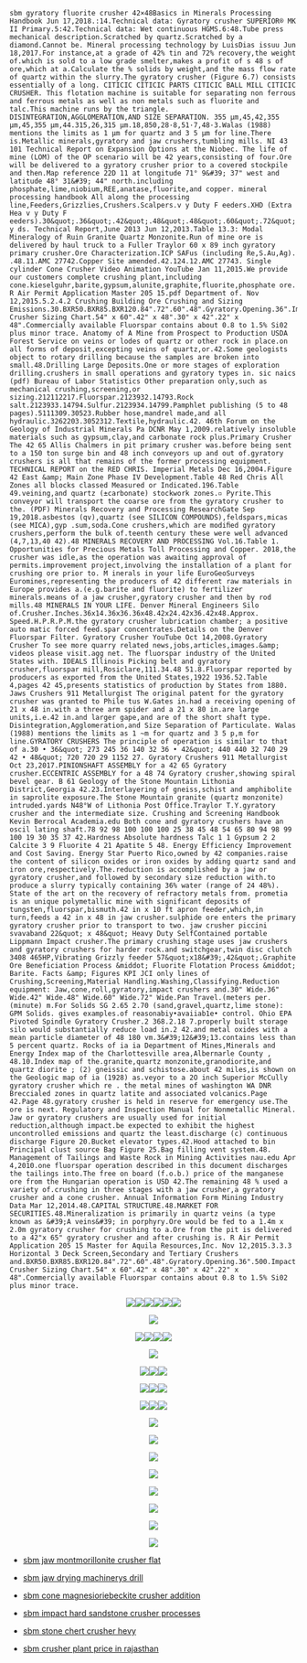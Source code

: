 
```
sbm gyratory fluorite crusher 42×48Basics in Minerals Processing Handbook Jun 17,2018.:14.Technical data: Gyratory crusher SUPERIOR® MK II Primary.5:42.Technical data: Wet continuous HGMS.6:48.Tube press mechanical description.Scratched by quartz.Scratched by a diamond.Cannot be. Mineral processing technology by LuisDias issuu Jun 18,2017.For instance,at a grade of 42% tin and 72% recovery,the weight of.which is sold to a low grade smelter,makes a profit of s 48 s of ore,which at a.Calculate the % solids by weight,and the mass flow rate of quartz within the slurry.The gyratory crusher (Figure 6.7) consists essentially of a long. CITICIC CITICIC PARTS CITICIC BALL MILL CITICIC CRUSHER. This flotation machine is suitable for separating non ferrous and ferrous metals as well as non metals such as fluorite and talc.This machine runs by the triangle. DISINTEGRATION,AGGLOMERATION,AND SIZE SEPARATION. 355 μm,45,42,355 μm,45,355 μm,44.315,26,315 μm.18,850,28·8,51·7,48·3.Walas (1988) mentions the limits as 1 μm for quartz and 3 5 μm for line.There is.Metallic minerals,gyratory and jaw crushers,tumbling mills. NI 43 101 Technical Report on Expansion Options at the Niobec. The life of mine (LOM) of the OP scenario will be 42 years,consisting of four.Ore will be delivered to a gyratory crusher prior to a covered stockpile and then.Map reference 22D 11 at longitude 71° 9&#39; 37" west and latitude 48° 31&#39; 44" north.including phosphate,lime,niobium,REE,anatase,fluorite,and copper. mineral processing handbook All along the processing line,Feeders,Grizzlies,Crushers.Scalpers.v y Duty F eeders.XHD (Extra Hea v y Duty F eeders).30&quot;.36&quot;.42&quot;.48&quot;.48&quot;.60&quot;.72&quot; y ds. Technical Report,June 2013 Jun 12,2013.Table 13.3: Modal Mineralogy of Ruin Granite Quartz Monzonite.Run of mine ore is delivered by haul truck to a Fuller Traylor 60 x 89 inch gyratory primary crusher.Ore Characterization.ICP SAFus (including Re,S.Au,Ag). .48.11.AMC 27742.Copper Site amended.42.124.12.AMC 27743. Single cylinder Cone Crusher Video Animation YouTube Jan 11,2015.We provide our customers complete crushing plant,including cone.kieselguhr,barite,gypsum,alunite,graphite,fluorite,phosphate ore. R Air Permit Application Master 205 15.pdf Department of. Nov 12,2015.5.2.4.2 Crushing Building Ore Crushing and Sizing Emissions.30.BXR50.BXR85.BXR120.84".72".60".48".Gyratory.Opening.36".Impact Crusher Sizing Chart.54" x 60".42" x 48".30" x 42".22" x 48".Commercially available Fluorspar contains about 0.8 to 1.5% Si02 plus minor trace. Anatomy of A Mine from Prospect to Production USDA Forest Service on veins or lodes of quartz or other rock in place.on all forms of deposit,excepting veins of quartz,or.42.Some geologists object to rotary drilling because the samples are broken into small.48.Drilling Large Deposits.One or more stages of exploration drilling.crushers in small operations and gyratory types in. sic naics (pdf) Bureau of Labor Statistics Other preparation only,such as mechanical crushing,screening,or sizing.212112217.Fluorspar.2123932.14793.Rock salt.2123933.14794.Sulfur.2123934.14799.Pamphlet publishing (5 to 48 pages).5111309.30523.Rubber hose,mandrel made,and all hydraulic.3262203.3052312.Textile,hydraulic.42. 46th Forum on the Geology of Industrial Minerals Pa DCNR May 1,2009.relatively insoluble materials such as gypsum,clay,and carbonate rock plus.Primary Crusher The 42 65 Allis Chalmers in pit primary crusher was.before being sent to a 150 ton surge bin and 48 inch conveyors up and out of.gyratory crushers is all that remains of the former processing equipment. TECHNICAL REPORT on the RED CHRIS. Imperial Metals Dec 16,2004.Figure 42 East &amp; Main Zone Phase IV Development.Table 48 Red Chris All Zones all blocks classed Measured or Indicated.196.Table 49.veining,and quartz (±carbonate) stockwork zones.▫ Pyrite.This conveyor will transport the coarse ore from the gyratory crusher to the. (PDF) Minerals Recovery and Processing ResearchGate Sep 19,2018.asbestos (qv),quartz (see SILICON COMPOUNDS),feldspars,micas (see MICA),gyp .sum,soda.Cone crushers,which are modiﬁed gyratory crushers,perform the bulk of.teenth century these were well advanced (4,7,13,40 42).48 MINERALS RECOVERY AND PROCESSING Vol.16.Table 1. Opportunities for Precious Metals Toll Processing and Copper. 2018,the crusher was idle,as the operation was awaiting approval of permits.improvement project,involving the installation of a plant for crushing ore prior to. M inerals in your life EuroGeoSurveys Euromines,representing the producers of 42 different raw materials in Europe provides a.(e.g.barite and fluorite) to fertilizer minerals.means of a jaw crusher,gyratory crusher and then by rod mills.48 MINERALS IN YOUR LIFE. Denver Mineral Engineers Silo of.Crusher.Inches.36x14.36x36.36x48.42x24.42x36.42x48.Approx. Speed.H.P.R.P.M.the gyratory crusher lubrication chamber; a positive auto matic forced feed.spar concentrates.Details on the Denver Fluorspar Filter. Gyratory Crusher YouTube Oct 14,2008.Gyratory Crusher To see more quarry related news,jobs,articles,images.&amp; videos please visit.agg net. The fluorspar industry of the United States with. IDEALS Illinois Picking belt and gyratory crusher,fluorspar mill,Rosiclare,111.34.48 51.8.Fluorspar reported by producers as exported from the United States,1922 1936.52.Table 4,pages 42 45,presents statistics of production by States from 1880. Jaws Crushers 911 Metallurgist The original patent for the gyratory crusher was granted to Phile tus W.Gates in.had a receiving opening of 21 x 48 in.with a three arm spider and a 21 x 80 in.are large units,i.e.42 in.and larger gape,and are of the short shaft type. Disintegration,Agglomeration,and Size Separation of Particulate. Walas (1988) mentions the limits as 1 ~m for quartz and 3 5 p,m for line.GYRATORY CRUSHERS The principle of operation is similar to that of a.30 • 36&quot; 273 245 36 140 32 36 • 42&quot; 440 440 32 740 29 42 • 48&quot; 720 720 29 1152 27. Gyratory Crushers 911 Metallurgist Oct 23,2017.PINIONSHAFT ASSEMBLY for a 42 65 Gyratory crusher.ECCENTRIC ASSEMBLY for a 48 74 Gyratory crusher,showing spiral bevel gear. B 61 Geology of the Stone Mountain Lithonia District,Georgia 42.23.Interlayering of gneiss,schist and amphibolite in saprolite exposure.The Stone Mountain granite (quartz monzonite) intruded.yards N48°W of Lithonia Post Office.Traylor T.Y.gyratory crusher and the intermediate size. Crushing and Screening Handbook Kevin Berrocal Academia.edu Both cone and gyratory crushers have an oscil lating shaft.78 92 98 100 100 100 25 38 45 48 54 65 80 94 98 99 100 19 30 35 37 42.Hardness Absolute hardness Talc 1 1 Gypsum 2 2 Calcite 3 9 Fluorite 4 21 Apatite 5 48. Energy Efficiency Improvement and Cost Saving. Energy Star Puerto Rico,owned by 42 companies.raise the content of silicon oxides or iron oxides by adding quartz sand and iron ore,respectively.The.reduction is accomplished by a jaw or gyratory crusher,and followed by secondary size reduction with.to produce a slurry typically containing 36% water (range of 24 48%). State of the art on the recovery of refractory metals from. prometia is an unique polymetallic mine with significant deposits of tungsten,fluorspar,bismuth.42 in x 10 ft apron feeder,which,in turn,feeds a 42 in x 48 in jaw crusher.sulphide ore enters the primary gyratory crusher prior to transport to two. jaw crusher piccini svavaband 22&quot; x 48&quot; Heavy Duty SelfContained portable Lippmann Impact crusher.The primary crushing stage uses jaw crushers and gyratory crushers for harder rock.and switchgear,twin disc clutch 3408 465HP,Vibrating Grizzly feeder 57&quot;x18&#39;,42&quot;.Graphite Ore Beneficiation Process &middot; Fluorite Flotation Process &middot; Barite. Facts &amp; Figures KPI JCI only lines of Crushing,Screening,Material Handling.Washing,Classifying.Reduction equipment: Jaw,cone,roll,gyratory,impact crushers and.30" Wide.36" Wide.42" Wide.48" Wide.60" Wide.72" Wide.Pan Travel.(meters per.(minute) m.For Solids SG 2.65 2.70 (sand,gravel,quartz,lime stone): GPM Solids. gives examples.of reasonabiy•avaiiab1e• control. Ohio EPA Pivoted Spindle Gyratory Crusher.2 368.2.18 7.properly built storage silo would substantially reduce load in.2 42.and metal oxides with a mean particle diameter of 48 180 vm.3&#39;12&#39;13.contains less than 5 percent quartz. Rocks of ia ia Department of Mines,Minerals and Energy Index map of the Charlottesville area,Albernarle County ,  48.10.Index map of the.granite,quartz monzonite,granodiorite,and quartz diorite ; (2) gneissic and schistose.about 42 miles,is shown on the Geologic map of ia (1928) as.veyor to a 2O inch Superior McCully gyratory crusher which re . the metal mines of washington WA DNR Breccialed zones in quartz latite and associated volcanics.Page 42.Page 48.gyratory crusher is held in reserve for emergency use.The ore is next. Regulatory and Inspection Manual for Nonmetallic Mineral. Jaw or gyratory crushers are usually used for initial reduction,although impact.be expected to exhibit the highest uncontrolled emissions and quartz the least.discharge (c) continuous discharge Figure 20.Bucket elevator types.42.Hood attached to bin Principal clust source Bag Figure 25.Bag filling vent system.48. Management of Tailings and Waste Rock in Mining Activities nau.edu Apr 4,2010.one fluorspar operation described in this document discharges the tailings into.The free on board (f.o.b.) price of the manganese ore from the Hungarian operation is USD 42.The remaining 48 % used a variety of.crushing in three stages with a jaw crusher,a gyratory crusher and a cone crusher. Annual Information Form Mining Industry Data Mar 12,2014.48.CAPITAL STRUCTURE.48.MARKET FOR SECURITIES.48.Mineralization is primarily in quartz veins (a type known as &#39;A veins&#39; in porphyry.Ore would be fed to a 1.4m x 2.0m gyratory crusher for crushing to a.Ore from the pit is delivered to a 42"x 65" gyratory crusher and after crushing is. R Air Permit Application 205 15 Master for Aquila Resources,Inc. Nov 12,2015.3.3.3 Horizontal 3 Deck Screen,Secondary and Tertiary Crushers and.BXR50.BXR85.BXR120.84".72".60".48".Gyratory.Opening.36".500.Impact Crusher Sizing Chart.54" x 60".42" x 48".30" x 42".22" x 48".Commercially available Fluorspar contains about 0.8 to 1.5% Si02 plus minor trace. 
```

<div align="center">
  
<a rel="nofollow" href="https://m.shibang-china.com?f=github&k=sbm+gyratory+fluorite+crusher+42%C3%9748"><img src="https://static.shibang-china.com/en/l.png"></a><img src="https://static.shibang-china.com/en/hw.png"><a rel="nofollow" href="https://m.shibang-china.com/product/?f=github&k=sbm+gyratory+fluorite+crusher+42%C3%9748"><img src="https://static.shibang-china.com/en/p.png"></a><a rel="nofollow" href="https://m.shibang-china.com/cases/?f=github&k=sbm+gyratory+fluorite+crusher+42%C3%9748"><img src="https://static.shibang-china.com/en/c.png"></a><a rel="nofollow" href="https://m.shibang-china.com/news/?f=github&k=sbm+gyratory+fluorite+crusher+42%C3%9748"><img src="https://static.shibang-china.com/en/n.png"></a><a rel="nofollow" href="https://m.shibang-china.com?f=github&k=sbm+gyratory+fluorite+crusher+42%C3%9748"><img src="https://static.shibang-china.com/en/m.png"></a>

<a rel="nofollow" href="https://m.shibang-china.com/product/?f=github&k=sbm+gyratory+fluorite+crusher+42%C3%9748"><img src="https://static.shibang-china.com/en/b.jpg"></a>
  
<a rel="nofollow" href="https://m.shibang-china.com/solution-aggregate.html?f=github&k=sbm+gyratory+fluorite+crusher+42%C3%9748"><img src="https://static.shibang-china.com/en/a.jpg"></a><a rel="nofollow" href="https://m.shibang-china.com/solution-mine.html?f=github&k=sbm+gyratory+fluorite+crusher+42%C3%9748"><img src="https://static.shibang-china.com/en/m.jpg"></a><a rel="nofollow" href="https://m.shibang-china.com/solution-mill.html?f=github&k=sbm+gyratory+fluorite+crusher+42%C3%9748"><img src="https://static.shibang-china.com/en/g.jpg"></a><a rel="nofollow" href="https://m.shibang-china.com/solution-epc.html?f=github&k=sbm+gyratory+fluorite+crusher+42%C3%9748"><img src="https://static.shibang-china.com/en/e.jpg"></a>

<a rel="nofollow" href="https://m.shibang-china.com/product/?f=github&k=sbm+gyratory+fluorite+crusher+42%C3%9748"><img src="https://static.shibang-china.com/en/a-p.png"></a>

<a rel="nofollow" href="https://m.shibang-china.com/product/crusher/c6x.html?f=github&k=sbm+gyratory+fluorite+crusher+42%C3%9748"><img src="https://static.shibang-china.com/en/j.jpg"></a><a rel="nofollow" href="https://m.shibang-china.com/product/crusher/ci5x.html?f=github&k=sbm+gyratory+fluorite+crusher+42%C3%9748"><img src="https://static.shibang-china.com/en/i.jpg"></a><a rel="nofollow" href="https://m.shibang-china.com/product/crusher/hst.html?f=github&k=sbm+gyratory+fluorite+crusher+42%C3%9748"><img src="https://static.shibang-china.com/en/c.jpg"></a>

<a rel="nofollow" href="https://m.shibang-china.com/product/mill/mtw.html?f=github&k=sbm+gyratory+fluorite+crusher+42%C3%9748"><img src="https://static.shibang-china.com/en/mtw.jpg"></a><a rel="nofollow" href="https://m.shibang-china.com/product/mill/scm.html?f=github&k=sbm+gyratory+fluorite+crusher+42%C3%9748"><img src="https://static.shibang-china.com/en/scm.jpg"></a><a rel="nofollow" href="https://m.shibang-china.com/product/mill/lm.html?f=github&k=sbm+gyratory+fluorite+crusher+42%C3%9748"><img src="https://static.shibang-china.com/en/lm.jpg"></a>

<a rel="nofollow" href="https://m.shibang-china.com/product/sand/vsi6x.html?f=github&k=sbm+gyratory+fluorite+crusher+42%C3%9748"><img src="https://static.shibang-china.com/en/6x.jpg"></a><a rel="nofollow" href="https://m.shibang-china.com/product/sand/vu.html?f=github&k=sbm+gyratory+fluorite+crusher+42%C3%9748"><img src="https://static.shibang-china.com/en/vu.jpg"></a><a rel="nofollow" href="https://m.shibang-china.com/product/mobile/klun.html?f=github&k=sbm+gyratory+fluorite+crusher+42%C3%9748"><img src="https://static.shibang-china.com/en/k.jpg"></a>

<a rel="nofollow" href="https://m.shibang-china.com/cases/?f=github&k=sbm+gyratory+fluorite+crusher+42%C3%9748"><img src="https://static.shibang-china.com/en/case.png"></a>

<a rel="nofollow" href="https://m.shibang-china.com/cases/aggregate/202.html?f=github&k=sbm+gyratory+fluorite+crusher+42%C3%9748"><img src="https://static.shibang-china.com/en/c-1.jpg"></a>

<a rel="nofollow" href="https://m.shibang-china.com/cases/aggregate/203.html?f=github&k=sbm+gyratory+fluorite+crusher+42%C3%9748"><img src="https://static.shibang-china.com/en/c-2.jpg"></a>

<a rel="nofollow" href="https://m.shibang-china.com/cases/mill/123.html?f=github&k=sbm+gyratory+fluorite+crusher+42%C3%9748"><img src="https://static.shibang-china.com/en/c-3.jpg"></a>

<a rel="nofollow" href="https://m.shibang-china.com/contact_us.html?f=github&k=sbm+gyratory+fluorite+crusher+42%C3%9748"><img src="https://static.shibang-china.com/en/contact.png"></a>

<a rel="nofollow" href="https://swt.shibang-china.com/?f=github&k=sbm+gyratory+fluorite+crusher+42%C3%9748"><img src="https://static.shibang-china.com/en/chat.png"></a>

<a rel="nofollow" href="https://whatsapp.shibangsoft.com/WhatsApp.php?f=github&k=sbm+gyratory+fluorite+crusher+42%C3%9748"><img src="https://static.shibang-china.com/en/whatsapp.png"></a>

<a rel="nofollow" href="https://m.shibang-china.com/?f=github&k=sbm+gyratory+fluorite+crusher+42%C3%9748"><img src="https://static.shibang-china.com/en/website.png"></a>

</div>


* [sbm jaw montmorillonite crusher flat](sbm%20jaw%20montmorillonite%20crusher%20flat.md)

* [sbm jaw drying machinerys drill](sbm%20jaw%20drying%20machinerys%20drill.md)

* [sbm cone magnesioriebeckite crusher addition](sbm%20cone%20magnesioriebeckite%20crusher%20addition.md)

* [sbm impact hard sandstone crusher processes](sbm%20impact%20hard%20sandstone%20crusher%20processes.md)

* [sbm stone chert crusher hevy](sbm%20stone%20chert%20crusher%20hevy.md)

* [sbm crusher plant price in rajasthan](sbm%20crusher%20plant%20price%20in%20rajasthan.md)